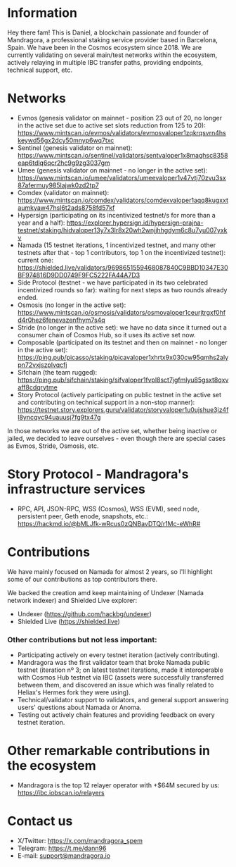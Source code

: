 # Information

Hey there fam! This is Daniel, a blockchain passionate and founder of Mandragora, a professional staking service provider based in Barcelona, Spain. We have been in the Cosmos ecosystem since 2018. We are currently validating on several main/test networks within the ecosystem, actively relaying in multiple IBC transfer paths, providing endpoints, technical support, etc.

# Networks

- Evmos (genesis validator on mainnet - position 23 out of 20, no longer in the active set due to active set slots reduction from 125 to 20): https://www.mintscan.io/evmos/validators/evmosvaloper1zqkrqsvrn4hskeywd56gx2dcy50mnyp6wq7txc
- Sentinel (genesis validator on mainnet): https://www.mintscan.io/sentinel/validators/sentvaloper1x8maghsc8358eap6tdlq6qcr2hc9g9zg3037gm
- Umee (genesis validator on mainnet - no longer in the active set): https://www.mintscan.io/umee/validators/umeevaloper1v47vtj70zvu3sx87afermuy985lajwk0zd2tp7
- Comdex (validator on mainnet): https://www.mintscan.io/comdex/validators/comdexvaloper1aqq8kugxxtaumkyaw47hsl6t2ads8758fd57kf
- Hypersign (participating on its incentivized testnet/s for more than a year and a half): https://explorer.hypersign.id/hypersign-prajna-testnet/staking/hidvaloper13y7x3lr8x20wh2wnjjhhgdym6c8u7yu007yxkv
- Namada (15 testnet iterations, 1 incentivized testnet, and many other testnets after that - top 1 contributors, top 1 on the incentivized testnet): current one: https://shielded.live/validators/9698651559468087840C9BBD10347E30BF974816D9DD0749F9FC5222FA44A7D3
- Side Protocol (testnet - we have participated in its two celebrated incentivized rounds so far): waiting for next steps as two rounds already ended.
- Osmosis (no longer in the active set): https://www.mintscan.io/osmosis/validators/osmovaloper1ceurjtrgxf0hfd4r0hez6fenevazenfhym7s4q
- Stride (no longer in the active set): we have no data since it turned out a consumer chain of Cosmos Hub, so it uses its active set now.
- Composable (participated on its testnet and then on mainnet - no longer in the active set): https://ping.pub/picasso/staking/picavaloper1xhrtx9x030cw95qmhs2alypn72vxjszplvqcfj
- Sifchain (the team rugged): https://ping.pub/sifchain/staking/sifvaloper1fvpl8sct7jgfmlyu85gsxt8qxvaff8cdqrytme
- Story Protocol (actively participating on public testnet in the active set and contributing on technical support in a non-stop manner): https://testnet.story.explorers.guru/validator/storyvaloper1u0ujshue3jz4fl8yncqvc94uauusj7fg9tx47g

In those networks we are out of the active set, whether being inactive or jailed, we decided to leave ourselves - even though there are special cases as Evmos, Stride, Osmosis, etc.

# Story Protocol - Mandragora's infrastructure services

- RPC, API, JSON-RPC, WSS (Cosmos), WSS (EVM), seed node, persistent peer, Geth enode, snapshots, etc.: https://hackmd.io/@bMLJfk-wRcus0zQNBavDTQ/r1Mc-eWhR#

# Contributions

We have mainly focused on Namada for almost 2 years, so I'll highlight some of our contributions as top contributors there.

We backed the creation amd keep maintaining of Undexer (Namada network indexer) and Shielded Live explorer:

- Undexer (https://github.com/hackbg/undexer)
- Shielded Live (https://shielded.live)

### Other contributions but not less important:

- Participating actively on every testnet iteration (actively contributing).
- Mandragora was the first validator team that broke Namada public testnet (iteration nº 3; on latest testnet iterations, made it interoperable with Cosmos Hub testnet via IBC (assets were successfully transferred between them, and discovered an issue which was finally related to Heliax's Hermes fork they were using).
- Technical/validator support to validators, and general support answering users' questions about Namada or Anoma.
- Testing out actively chain features and providing feedback on every testnet iteration.

# Other remarkable contributions in the ecosystem

- Mandragora is the top 12 relayer operator with +$64M secured by us: https://ibc.iobscan.io/relayers

# Contact us

- X/Twitter: https://x.com/mandragora_spem
- Telegram: https://t.me/dann96
- E-mail: support@mandragora.io
